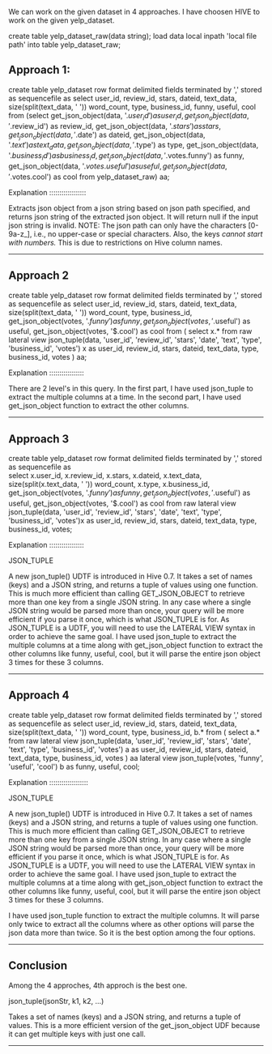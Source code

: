 We can work on the given dataset in 4 approaches.
I have choosen HIVE to work on the given yelp_dataset.

create table yelp_dataset_raw(data string);
load data local inpath 'local file path' into table yelp_dataset_raw;

Approach 1:
-----------
create table yelp_dataset
row format delimited fields terminated by ','
stored as sequencefile
as 
select user_id, review_id, stars, dateid, text_data, size(split(text_data, ' ')) word_count, type, business_id, funny, useful, cool from
(select get_json_object(data, '$.user_id') as user_id,
get_json_object(data, '$.review_id') as review_id,
get_json_object(data, '$.stars') as stars,
get_json_object(data, '$.date') as dateid,
get_json_object(data, '$.text') as text_data,
get_json_object(data, '$.type') as type,
get_json_object(data, '$.business_id') as business_id,
get_json_object(data, '$.votes.funny') as funny,
get_json_object(data, '$.votes.useful') as useful,
get_json_object(data, '$.votes.cool') as cool
from yelp_dataset_raw) aa;

Explanation  ::::::::::::::::::

Extracts json object from a json string based on json path specified, and returns json string of the extracted json object. 
It will return null if the input json string is invalid. NOTE: The json path can only have the characters [0-9a-z_], 
i.e., no upper-case or special characters. 
Also, the keys *cannot start with numbers.* This is due to restrictions on Hive column names.

______________________________________________________________________________________________________________________________________
 

Approach 2
----------- 

create table yelp_dataset
row format delimited fields terminated by ','
stored as sequencefile
as 
select user_id, review_id, stars, dateid, text_data, size(split(text_data, ' ')) word_count, 
type, business_id, get_json_object(votes, '$.funny') as 
funny, get_json_object(votes, '$.useful') as useful, get_json_object(votes, '$.cool') as cool
from (
select x.* from raw lateral view json_tuple(data, 'user_id', 'review_id', 'stars', 'date', 'text', 'type', 'business_id', 'votes') 
x as user_id, review_id, stars, dateid, text_data, type, business_id, votes
) aa;

Explanation :::::::::::::::::

There are 2 level's in this query. In the first part, I have used json_tuple to extract the multiple columns at a time. 
In the second part, I have used get_json_object function to extract the other columns. 
______________________________________________________________________________________________________________________________________

Approach 3
-----------
create table yelp_dataset
row format delimited fields terminated by ','
stored as sequencefile
as  
select
x.user_id, x.review_id, x.stars, x.dateid, x.text_data, size(split(x.text_data, ' ')) word_count, x.type, x.business_id,
get_json_object(votes, '$.funny') as funny,
get_json_object(votes, '$.useful') as useful,
get_json_object(votes, '$.cool') as cool 
from raw lateral view json_tuple(data, 'user_id', 'review_id', 'stars', 'date', 'text', 'type', 'business_id', 'votes')x
as 
user_id, review_id, stars, dateid, text_data, type, business_id, votes;

Explanation :::::::::::::::::

JSON_TUPLE

A new json_tuple() UDTF is introduced in Hive 0.7. It takes a set of names (keys) and a JSON string, 
and returns a tuple of values using one function. This is much more efficient than calling GET_JSON_OBJECT 
to retrieve more than one key from a single JSON string. In any case where a single JSON string would be parsed more than once, 
your query will be more efficient if you parse it once, which is what JSON_TUPLE is for. 
As JSON_TUPLE is a UDTF, you will need to use the LATERAL VIEW syntax in order to achieve the same goal.
I have used json_tuple to extract the multiple columns at a time along with get_json_object function to extract the other columns like funny, useful, cool, 
but it will parse the entire json object 3 times for these 3 columns. 
_____________________________________________________________________________________________________________________________________

Approach 4
-----------
create table yelp_dataset
row format delimited fields terminated by ','
stored as sequencefile
as
select user_id, review_id, stars, dateid, text_data, size(split(text_data, ' ')) word_count, type, business_id, b.* from
(
select a.* from raw lateral view json_tuple(data, 'user_id', 'review_id', 'stars', 'date', 'text', 'type', 'business_id', 'votes') 
a as user_id, review_id, stars, dateid, text_data, type, business_id, votes
) aa lateral view json_tuple(votes, 'funny', 'useful', 'cool') b as funny, useful, cool;

Explanation :::::::::::::::::::

JSON_TUPLE

A new json_tuple() UDTF is introduced in Hive 0.7. It takes a set of names (keys) and a JSON string, 
and returns a tuple of values using one function. This is much more efficient than calling GET_JSON_OBJECT 
to retrieve more than one key from a single JSON string. In any case where a single JSON string would be parsed more than once, 
your query will be more efficient if you parse it once, which is what JSON_TUPLE is for. 
As JSON_TUPLE is a UDTF, you will need to use the LATERAL VIEW syntax in order to achieve the same goal.
I have used json_tuple to extract the multiple columns at a time along with get_json_object function to extract the other columns like funny, useful, cool, 
but it will parse the entire json object 3 times for these 3 columns.

I have used json_tuple function to extract the multiple columns. 
It will parse only twice to extract all the columns where as other options will parse the json data more than twice. 
So it is the best option among the four options.
_____________________________________________________________________________________________________________________________________

Conclusion
-----------
Among the 4 approches, 4th approch is the best one.


json_tuple(jsonStr, k1, k2, ...)

Takes a set of names (keys) and a JSON string, and returns a tuple of values. 
This is a more efficient version of the get_json_object UDF because it can get multiple keys with just one call.
______________________________________________________________________________________________________________________________________






